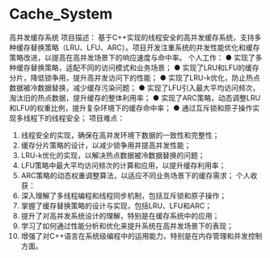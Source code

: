 # Cache_System

高并发缓存系统
项目描述： 基于C++实现的线程安全的高并发缓存系统，支持多种缓存替换策略（LRU、LFU、ARC）。项目开发注重系统的并发性能优化和缓存策略改进，以提高在高并发场景下的响应速度与命中率。
个人工作：
● 实现了多种缓存替换策略，适配不同的访问模式和业务场景；
● 实现了LRU和LFU的缓存分片，降低锁争用，提升高并发访问下的性能；
● 实现了LRU-k优化，防止热点数据被冷数据替换，减少缓存污染问题；
● 实现了LFU引入最大平均访问频次，淘汰旧的热点数据，提升缓存的整体利用率；
● 实现了ARC策略，动态调整LRU和LFU的权重比例，提升复杂环境下的缓存命中率；
● 通过互斥锁和原子操作实现多线程下的线程安全；
项目难点：
1. 线程安全的实现，确保在高并发环境下数据的一致性和完整性；
2. 缓存分片策略的设计，以减少锁争用并提高并发性能；
3. LRU-k优化的实现，以解决热点数据被冷数据替换的问题；
4. LFU策略中最大平均访问频次的计算和应用，以提升缓存利用率；
5. ARC策略的动态权重调整算法，以适应不同业务场景下的缓存需求；
个人收获：
1. 深入理解了多线程编程和线程同步机制，包括互斥锁和原子操作；
2. 掌握了缓存替换策略的设计与实现，包括LRU、LFU和ARC；
3. 提升了对高并发系统设计的理解，特别是在缓存系统中的应用；
4. 学习了如何通过性能分析和优化来提升系统在高并发场景下的表现；
5. 增强了对C++语言在系统级编程中的运用能力，特别是在内存管理和并发控制方面。
